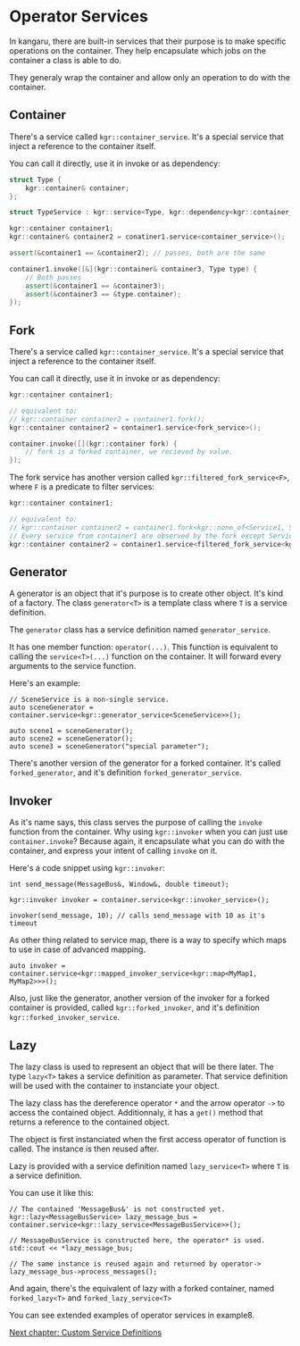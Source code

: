 Operator Services
=================

In kangaru, there are built-in services that their purpose is to make specific operations on the container.
They help encapsulate which jobs on the container a class is able to do.

They generaly wrap the container and allow only an operation to do with the container.

## Container

There's a service called `kgr::container_service`. It's a special service that inject a reference to the container itself.

You can call it directly, use it in invoke or as dependency:

```c++
struct Type {
    kgr::container& container;
};

struct TypeService : kgr::service<Type, kgr::dependency<kgr::container_service>> {};

kgr::container container1;
kgr::container& container2 = conatiner1.service<container_service>();

assert(&container1 == &container2); // passes, both are the same

container1.invoke([&](kgr::container& container3, Type type) {
    // Both passes
    assert(&container1 == &container3);
    assert(&container3 == &type.container);
});
```

## Fork

There's a service called `kgr::container_service`. It's a special service that inject a reference to the container itself.

You can call it directly, use it in invoke or as dependency:

```c++
kgr::container container1;

// equivalent to:
// kgr::container container2 = container1.fork();
kgr::container container2 = container1.service<fork_service>();

container.invoke([](kgr::container fork) {
	// fork is a forked container, we recieved by value.
});
```

The fork service has another version called `kgr::filtered_fork_service<F>`, where `F` is a predicate to filter services:

```c++
kgr::container container1;

// equivalent to:
// kgr::container container2 = container1.fork<kgr::none_of<Service1, Service2>>();
// Every service from container1 are observed by the fork except Service1 and Service2
kgr::container container2 = container1.service<filtered_fork_service<kgr::none_of<Service1, Service2>>>();
```

## Generator

A generator is an object that it's purpose is to create other object. It's kind of a factory.
The class `generator<T>` is a template class where `T` is a service definition.

The `generator` class has a service definition named `generator_service`.

It has one member function: `operator(...)`. This function is equivalent to calling the `service<T>(...)` function on the container.
It will forward every arguments to the service function.

Here's an example:
    
    // SceneService is a non-single service.
    auto sceneGenerator = container.service<kgr::generator_service<SceneService>>();
    
    auto scene1 = sceneGenerator();
    auto scene2 = sceneGenerator();
    auto scene3 = sceneGenerator("special parameter");
    

There's another version of the generator for a forked container. It's called `forked_generator`, and it's definition `forked_generator_service`.

## Invoker

As it's name says, this class serves the purpose of calling the `invoke` function from the container.
Why using `kgr::invoker` when you can just use `container.invoke`?
Because again, it encapsulate what you can do with the container, and express your intent of calling `invoke` on it.

Here's a code snippet using `kgr::invoker`:

    int send_message(MessageBus&, Window&, double timeout);
    
    kgr::invoker invoker = container.service<kgr::invoker_service>();
    
    invoker(send_message, 10); // calls send_message with 10 as it's timeout
    
As other thing related to service map, there is a way to specify which maps to use in case of advanced mapping.

    auto invoker = container.service<kgr::mapped_invoker_service<kgr::map<MyMap1, MyMap2>>>();

Also, just like the generator, another version of the invoker for a forked container is provided, called `kgr::forked_invoker`, and it's definition `kgr::forked_invoker_service`.
    
## Lazy

The lazy class is used to represent an object that will be there later. The type `lazy<T>` takes a service definition as parameter.
That service definition will be used with the container to instanciate your object.

The lazy class has the dereference operator `*` and the arrow operator `->` to access the contained object.
Additionnaly, it has a `get()` method that returns a reference to the contained object.

The object is first instanciated when the first access operator of function is called. The instance is then reused after.

Lazy is provided with a service definition named `lazy_service<T>` where `T` is a service definition.

You can use it like this:

    // The contained 'MessageBus&' is not constructed yet.
    kgr::lazy<MessageBusService> lazy_message_bus = container.service<kgr::lazy_service<MessageBusService>>();
    
    // MessageBusService is constructed here, the operator* is used.
    std::cout << *lazy_message_bus;
    
    // The same instance is reused again and returned by operator->
    lazy_message_bus->process_messages();

And again, there's the equivalent of lazy with a forked container, named `forked_lazy<T>` and `forked_lazy_service<T>`

You can see extended examples of operator services in example8.

[Next chapter: Custom Service Definitions](section08_definitions.md)
